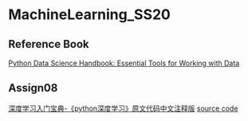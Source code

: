 # MachineLearning_SS20

## Reference Book
[Python Data Science Handbook: Essential Tools for Working with Data](https://jakevdp.github.io/PythonDataScienceHandbook/)

## Assign08
[深度学习入门宝典-《python深度学习》原文代码中文注释版](https://zhuanlan.zhihu.com/p/47417238)
[source code](https://github.com/fchollet/deep-learning-with-python-notebooks)
